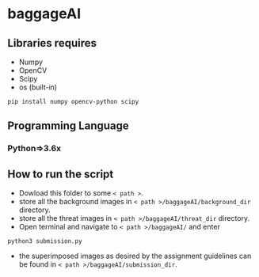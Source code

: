 # baggageAI
## Libraries requires

* Numpy 
* OpenCV
* Scipy
* os  (built-in)

```
pip install numpy opencv-python scipy
```

## Programming Language
### Python=>3.6x

## How to run the script

* Dowload this folder to some ```< path >```.
* store all the background images in ```< path >/baggageAI/background_dir``` directory.
* store all the threat images in ```< path >/baggageAI/threat_dir``` directory.
* Open terminal and navigate to ```< path >/baggageAI/``` and enter 
```
python3 submission.py
```
* the superimposed images as desired by the assignment guidelines can be found in ```< path >/baggageAI/submission_dir```.
